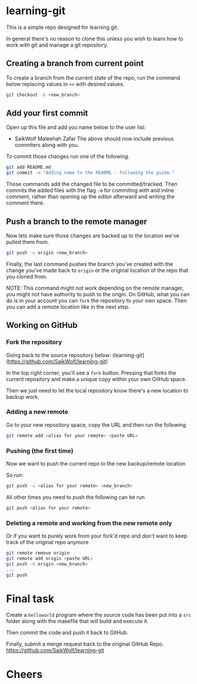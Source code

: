 # learning-git
This is a simple repo designed for learning git.

In general there's no reason to clone this unless you wish to learn how to work with git and manage a git repository.

## Creating a branch from current point
To create a branch from the current state of the repo, run the command below replacing values in `<>` with desired values.

```bash
git checkout -b <new_branch>
```

## Add your first commit
Open up this file and add you name below to the user list:

-  SaikWolf
Maleehah Zafar
The above should now include previous commiters along with you.

To commit those changes run one of the following.

```bash
git add README.md
git commit -m "Adding name to the README - following the guide."
```

Those commands add the changed file to be committed/tracked.
Then commits the added files with the flag `-m` for commiting with and inline comment, rather than opening up the editor afterward and writing the comment there.



## Push a branch to the remote manager
Now lets make sure those changes are backed up to the location we've pulled them from.
```bash
git push -u origin <new_branch>
```
Finally, the last command pushes the branch you've created with the change you've made back to `origin` or the original location of the repo that you cloned from.

NOTE: This command might not work depending on the remote manager, you might not have authority to push to the origin. On GitHub, what you can do is in your account you can `fork` the repository to your own space. Then you can add a remote location like in the next step.

## Working on GitHub
### Fork the repository
Going back to the source repository below: (learning-git](https://github.com/SaikWolf/learning-git)

In the top right corner, you'll see a `fork` button. Pressing that forks the current repository and make a unique copy within your own GitHub space.

Then we just need to let the local repository know there's a new location to backup work.


### Adding a new remote
Go to your new repository space, copy the URL and then run the following

```bash
git remote add <alias for your remote> <paste URL>
```

### Pushing (the first time)
Now we want to push the current repo to the new backup/remote location

So run:

```bash
git push -u <alias for your remote> <new_branch>
```

All other times you need to push the following can be run

```bash
git push <alias for your remote>
```

### Deleting a remote and working from the new remote only
Or if you want to purely work from your fork'd repo and don't want to keep track of the original repo anymore

```bash
git remote remove origin
git remote add origin <paste URL>
git push -U origin <new_branch>
...
git push
```

# Final task
Create a `helloworld` program where the source code has been put into a `src` folder along with the makefile that will build and execute it.

Then commit the code and push it back to GitHub.

Finally, submit a merge request back to the original GitHub Repo. https://github.com/SaikWolf/learning-git

# Cheers








